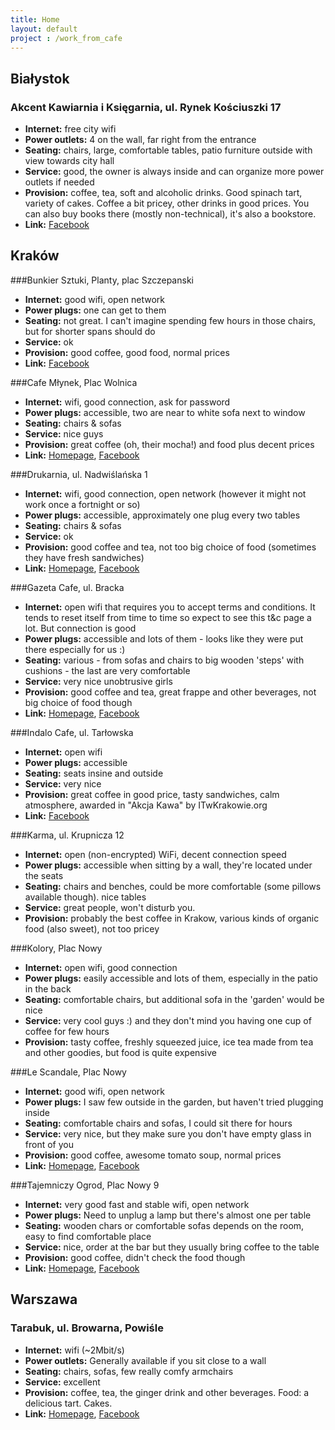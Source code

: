 ```yaml
---
title: Home
layout: default
project : /work_from_cafe
---
```


Białystok
--------

### Akcent Kawiarnia i Księgarnia, ul. Rynek Kościuszki 17
* __Internet:__ free city wifi
* __Power outlets:__ 4 on the wall, far right from the entrance
* __Seating:__ chairs, large, comfortable tables, patio furniture outside with view towards city hall
* __Service:__ good, the owner is always inside and can organize more power outlets if needed
* __Provision:__ coffee, tea, soft and alcoholic drinks. Good spinach tart, variety of cakes. Coffee a bit pricey, other drinks in good prices. You can also buy books there (mostly non-technical), it's also a bookstore.
* __Link:__ [Facebook](http://www.facebook.com/pages/Kawiarnia-Akcent/139389146143599)

Kraków
------

###Bunkier Sztuki, Planty, plac Szczepanski

* __Internet:__ good wifi, open network
* __Power plugs:__ one can get to them
* __Seating:__ not great. I can't imagine spending few hours in those chairs, but for shorter spans should do 
* __Service:__ ok
* __Provision:__ good coffee, good food, normal prices
* __Link:__ [Facebook](http://www.facebook.com/group.php?gid=57554203936)

###Cafe Młynek, Plac Wolnica

* __Internet:__ wifi, good connection, ask for password
* __Power plugs:__ accessible, two are near to white sofa next to window
* __Seating:__ chairs & sofas
* __Service:__ nice guys
* __Provision:__ great coffee (oh, their mocha!) and food plus decent prices
* __Link:__ [Homepage](http://www.cafemlynek.pl/), [Facebook](http://www.facebook.com/pages/Cafe-M%C5%82ynek/178696854321)

###Drukarnia, ul. Nadwiślańska 1

* __Internet:__ wifi, good connection, open network (however it might not work once a fortnight or so)
* __Power plugs:__ accessible, approximately one plug every two tables
* __Seating:__ chairs & sofas
* __Service:__ ok
* __Provision:__ good coffee and tea, not too big choice of food (sometimes they have fresh sandwiches)
* __Link:__ [Homepage](http://http://www.drukarnia_podgorze.republika.pl/), [Facebook](http://www.facebook.com/pages/Drukarnia-Jazz-Club/92289934116)

###Gazeta Cafe, ul. Bracka

* __Internet:__ open wifi that requires you to accept terms and conditions. It tends to reset itself from time to time so expect to see this t&c page a lot. But connection is good 
* __Power plugs:__ accessible and lots of them - looks like they were put there especially for us :)
* __Seating:__ various - from sofas and chairs to big wooden 'steps' with cushions - the last are very comfortable
* __Service:__ very nice unobtrusive girls
* __Provision:__ good coffee and tea, great frappe and other beverages, not big choice of food though
* __Link:__ [Homepage](http://www.gazetacafe.pl/), [Facebook](http://www.facebook.com/pages/Gazeta-Cafe-Kraków/111777562170435)

###Indalo Cafe, ul. Tarłowska

* __Internet:__ open wifi
* __Power plugs:__ accessible
* __Seating:__ seats insine and outside
* __Service:__ very nice
* __Provision:__ great coffee in good price, tasty sandwiches, calm atmosphere, awarded in "Akcja Kawa" by ITwKrakowie.org
* __Link:__ [Facebook](http://www.facebook.com/Indalo.Cafe)

###Karma, ul. Krupnicza 12

* __Internet:__ open (non-encrypted) WiFi, decent connection speed
* __Power plugs:__ accessible when sitting by a wall, they're located under the seats
* __Seating:__ chairs and benches, could be more comfortable (some pillows available though). nice tables
* __Service:__ great people, won't disturb you.
* __Provision:__ probably the best coffee in Krakow, various kinds of organic food (also sweet), not too pricey

###Kolory, Plac Nowy

* __Internet:__ open wifi, good connection
* __Power plugs:__ easily accessible and lots of them, especially in the patio in the back
* __Seating:__ comfortable chairs, but additional sofa in the 'garden' would be nice
* __Service:__ very cool guys :) and they don't mind you having one cup of coffee for few hours
* __Provision:__ tasty coffee, freshly squeezed juice, ice tea made from tea and other goodies, but food is quite expensive

###Le Scandale, Plac Nowy

* __Internet:__ good wifi, open network
* __Power plugs:__ I saw few outside in the garden, but haven't tried plugging inside
* __Seating:__ comfortable chairs and sofas, I could sit there for hours
* __Service:__ very nice, but they make sure you don't have empty glass in front of you
* __Provision:__ good coffee, awesome tomato soup, normal prices
* __Link:__ [Homepage](http://www.lescandale.pl/kazimierz/onas.html), [Facebook](http://www.facebook.com/LeScandale)

###Tajemniczy Ogrod, Plac Nowy 9

* __Internet:__ very good fast and stable wifi, open network
* __Power plugs:__ Need to unplug a lamp but there's almost one per table
* __Seating:__ wooden chars or comfortable sofas depends on the room, easy to find comfortable place
* __Service:__ nice, order at the bar but they usually bring coffee to the table
* __Provision:__ good coffee, didn't check the food though
* __Link:__ [Homepage](http://www.tajemniczyogrod.pl/plac), [Facebook](http://www.facebook.com/pages/tajemniczy-ogr%C3%B3d/107118389369660)

Warszawa
--------

### Tarabuk, ul. Browarna, Powiśle
* __Internet:__ wifi (~2Mbit/s)
* __Power outlets:__ Generally available if you sit close to a wall
* __Seating:__ chairs, sofas, few really comfy armchairs
* __Service:__ excellent
* __Provision:__ coffee, tea, the ginger drink and other beverages. Food: a delicious tart. Cakes.
* __Link:__ [Homepage](http://www.tarabuk.pl/), [Facebook](http://pl-pl.facebook.com/Tarabuk)
